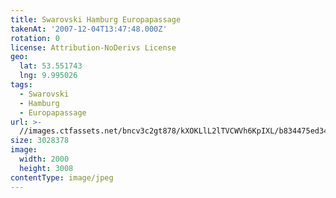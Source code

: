 ```yaml
---
title: Swarovski Hamburg Europapassage
takenAt: '2007-12-04T13:47:48.000Z'
rotation: 0
license: Attribution-NoDerivs License
geo:
  lat: 53.551743
  lng: 9.995026
tags:
  - Swarovski
  - Hamburg
  - Europapassage
url: >-
  //images.ctfassets.net/bncv3c2gt878/kXOKLlL2lTVCWVh6KpIXL/b834475ed349306a0208dc213fc83330/swarovski-hamburg-europapassage_4560262964_o
size: 3028378
image:
  width: 2000
  height: 3008
contentType: image/jpeg
---
```


